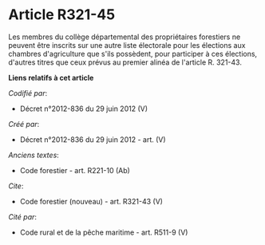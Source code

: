 # Article R321-45

Les membres du collège départemental des propriétaires forestiers ne peuvent être inscrits sur une autre liste électorale
pour les élections aux chambres d'agriculture que s'ils possèdent, pour participer à ces élections, d'autres titres que ceux
prévus au premier alinéa de l'article R. 321-43.

**Liens relatifs à cet article**

_Codifié par_:

  - Décret n°2012-836 du 29 juin 2012 (V)

_Créé par_:

  - Décret n°2012-836 du 29 juin 2012 - art. (V)

_Anciens textes_:

  - Code forestier - art. R221-10 (Ab)

_Cite_:

  - Code forestier (nouveau) - art. R321-43 (V)

_Cité par_:

  - Code rural et de la pêche maritime - art. R511-9 (V)
